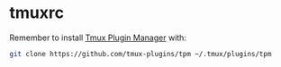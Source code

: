 # tmuxrc
Remember to install [Tmux Plugin Manager](https://github.com/tmux-plugins/tpm) with:
```bash
git clone https://github.com/tmux-plugins/tpm ~/.tmux/plugins/tpm
```
